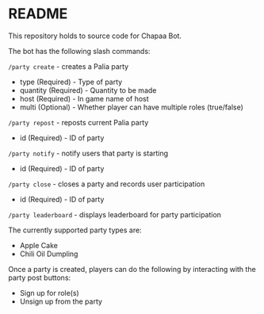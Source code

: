 # README

This repository holds to source code for Chapaa Bot.

The bot has the following slash commands:

`/party create` - creates a Palia party
- type (Required) - Type of party
- quantity (Required) - Quantity to be made
- host (Required) - In game name of host
- multi (Optional) - Whether player can have multiple roles (true/false)

`/party repost` - reposts current Palia party
- id (Required) - ID of party

`/party notify` - notify users that party is starting
- id (Required) - ID of party

`/party close` - closes a party and records user participation
- id (Required) - ID of party

`/party leaderboard` - displays leaderboard for party participation

The currently supported party types are:
- Apple Cake
- Chili Oil Dumpling

Once a party is created, players can do the following by interacting with the party post buttons:
- Sign up for role(s)
- Unsign up from the party

